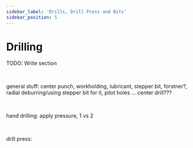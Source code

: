 ```yaml
---
sidebar_label: 'Drills, Drill Press and Bits'
sidebar_position: 5
---
```


# Drilling

TODO: Write section

<br/>

general stuff: center punch, workholding, lubricant, stepper bit, forstner?, radial deburring/using stepper bit for it, pilot holes ... center drill???

<br/>

hand drilling: apply pressure, 1 vs 2

<br/>

drill press: 

